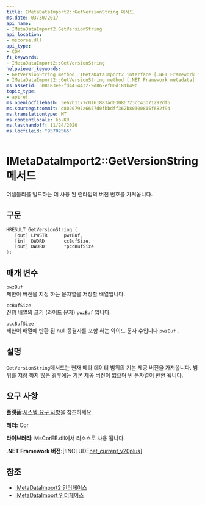```yaml
---
title: IMetaDataImport2::GetVersionString 메서드
ms.date: 03/30/2017
api_name:
- IMetaDataImport2.GetVersionString
api_location:
- mscoree.dll
api_type:
- COM
f1_keywords:
- IMetaDataImport2::GetVersionString
helpviewer_keywords:
- GetVersionString method, IMetaDataImport2 interface [.NET Framework metadata]
- IMetaDataImport2::GetVersionString method [.NET Framework metadata]
ms.assetid: 308183ee-fd44-4432-9d86-ef00d181b49b
topic_type:
- apiref
ms.openlocfilehash: 3e62b1177c0161883ad03086723cc43b71292df5
ms.sourcegitcommit: d8020797a6657d0fbbdff362b80300815f682f94
ms.translationtype: MT
ms.contentlocale: ko-KR
ms.lasthandoff: 11/24/2020
ms.locfileid: "95702565"
---
```

# <a name="imetadataimport2getversionstring-method"></a>IMetaDataImport2::GetVersionString 메서드

어셈블리를 빌드하는 데 사용 된 런타임의 버전 번호를 가져옵니다.  
  
## <a name="syntax"></a>구문  
  
```cpp  
HRESULT GetVersionString (  
   [out] LPWSTR      pwzBuf,  
   [in]  DWORD       ccBufSize,  
   [out] DWORD       *pccBufSize  
);  
```  
  
## <a name="parameters"></a>매개 변수  

 `pwzBuf`  
 제한이 버전을 지정 하는 문자열을 저장할 배열입니다.  
  
 `ccBufSize`  
 진행 배열의 크기 (와이드 문자) `pwzBuf` 입니다.  
  
 `pccBufSize`  
 제한이 배열에 반환 된 null 종결자를 포함 하는 와이드 문자 수입니다 `pwzBuf` .  
  
## <a name="remarks"></a>설명  

 `GetVersionString`메서드는 현재 메타 데이터 범위의 기본 제공 버전을 가져옵니다. 범위를 저장 하지 않은 경우에는 기본 제공 버전이 없으며 빈 문자열이 반환 됩니다.  
  
## <a name="requirements"></a>요구 사항  

 **플랫폼:**[시스템 요구 사항](../../get-started/system-requirements.md)을 참조하세요.  
  
 **헤더:** Cor  
  
 **라이브러리:** MsCorEE.dll에서 리소스로 사용 됩니다.  
  
 **.NET Framework 버전:**[!INCLUDE[net_current_v20plus](../../../../includes/net-current-v20plus-md.md)]  
  
## <a name="see-also"></a>참조

- [IMetaDataImport2 인터페이스](imetadataimport2-interface.md)
- [IMetaDataImport 인터페이스](imetadataimport-interface.md)
